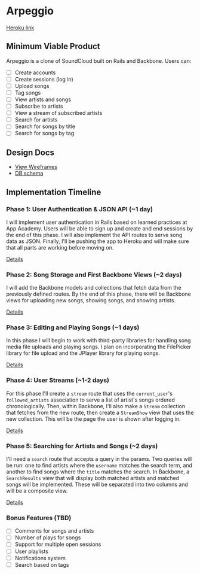 # Arpeggio

[Heroku link][heroku]

[heroku]: http://flux-capacitr.herokuapp.com

## Minimum Viable Product
Arpeggio is a clone of SoundCloud built on Rails and Backbone. Users can:

- [ ] Create accounts
- [ ] Create sessions (log in)
- [ ] Upload songs
- [ ] Tag songs
- [ ] View artists and songs
- [ ] Subscribe to artists
- [ ] View a stream of subscribed artists
- [ ] Search for artists
- [ ] Search for songs by title
- [ ] Search for songs by tag

## Design Docs
* [View Wireframes][views]
* [DB schema][schema]

[views]: ./docs/views.md
[schema]: ./docs/schema.md

## Implementation Timeline

### Phase 1: User Authentication & JSON API (~1 day)
I will implement user authentication in Rails based on learned practices at App
Academy. Users will be able to sign up and create and end sessions by the end of
this phase. I will also implement the API routes to serve song data as JSON.
Finally, I'll be pushing the app to Heroku and will make sure that all parts are
working before moving on.

[Details][phase-one]

### Phase 2: Song Storage and First Backbone Views (~2 days)
I will add the Backbone models and collections that fetch data from the
previously defined routes. By the end of this phase, there will be Backbone
views for uploading new songs, showing songs, and showing artists.

[Details][phase-two]

### Phase 3: Editing and Playing Songs (~1 days)
In this phase I will begin to work with third-party libraries for handling song
media file uploads and playing songs. I plan on incorporating the FilePicker
library for file upload and the JPlayer library for playing songs.

[Details][phase-three]

### Phase 4: User Streams (~1-2 days)

For this phase I'll create a `stream` route that uses the `current_user`'s
`followed_artists` association to serve a list of artist's songs ordered
chronologically. Then, within Backbone, I'll also make a `Stream` collection
that fetches from the new route, then create a `StreamShow` view that uses the
new collection. This will be the page the user is shown after logging in.

[Details][phase-four]

### Phase 5: Searching for Artists and Songs (~2 days)
I'll need a `search` route that accepts a query in the params. Two queries will
be run: one to find artists where the `username` matches the search term, and
another to find songs where the `title` matches the search. In Backbone, a
`SearchResults` view that will display both matched artists and matched songs
will be implemented. These will be separated into two columns and will be a
composite view.

[Details][phase-five]

### Bonus Features (TBD)
- [ ] Comments for songs and artists
- [ ] Number of plays for songs
- [ ] Support for multiple open sessions
- [ ] User playlists
- [ ] Notifications system
- [ ] Search based on tags

[phase-one]: ./docs/phases/phase1.md
[phase-two]: ./docs/phases/phase2.md
[phase-three]: ./docs/phases/phase3.md
[phase-four]: ./docs/phases/phase4.md
[phase-five]: ./docs/phases/phase5.md
